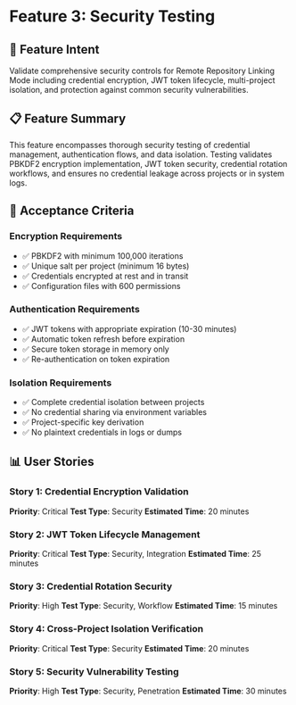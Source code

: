# Feature 3: Security Testing

## 🎯 **Feature Intent**

Validate comprehensive security controls for Remote Repository Linking Mode including credential encryption, JWT token lifecycle, multi-project isolation, and protection against common security vulnerabilities.

## 📋 **Feature Summary**

This feature encompasses thorough security testing of credential management, authentication flows, and data isolation. Testing validates PBKDF2 encryption implementation, JWT token security, credential rotation workflows, and ensures no credential leakage across projects or in system logs.

## 🎯 **Acceptance Criteria**

### Encryption Requirements
- ✅ PBKDF2 with minimum 100,000 iterations
- ✅ Unique salt per project (minimum 16 bytes)
- ✅ Credentials encrypted at rest and in transit
- ✅ Configuration files with 600 permissions

### Authentication Requirements
- ✅ JWT tokens with appropriate expiration (10-30 minutes)
- ✅ Automatic token refresh before expiration
- ✅ Secure token storage in memory only
- ✅ Re-authentication on token expiration

### Isolation Requirements
- ✅ Complete credential isolation between projects
- ✅ No credential sharing via environment variables
- ✅ Project-specific key derivation
- ✅ No plaintext credentials in logs or dumps

## 📊 **User Stories**

### Story 1: Credential Encryption Validation
**Priority**: Critical
**Test Type**: Security
**Estimated Time**: 20 minutes

### Story 2: JWT Token Lifecycle Management
**Priority**: Critical
**Test Type**: Security, Integration
**Estimated Time**: 25 minutes

### Story 3: Credential Rotation Security
**Priority**: High
**Test Type**: Security, Workflow
**Estimated Time**: 15 minutes

### Story 4: Cross-Project Isolation Verification
**Priority**: Critical
**Test Type**: Security
**Estimated Time**: 20 minutes

### Story 5: Security Vulnerability Testing
**Priority**: High
**Test Type**: Security, Penetration
**Estimated Time**: 30 minutes